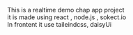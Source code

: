 This is a realtime demo chap app project
<br>
it is made using react , node.js , sokect.io
<br>
In frontent it use taileindcss, daisyUi
